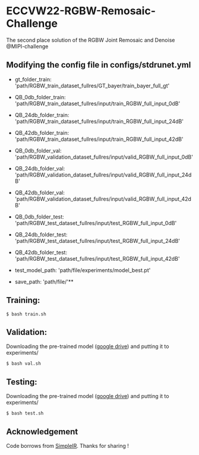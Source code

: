 # ECCVW22-RGBW-Remosaic-Challenge
The second place solution of the RGBW Joint Remosaic and Denoise @MIPI-challenge

## Modifying the config file in configs/stdrunet.yml
- gt_folder_train: 'path/RGBW_train_dataset_fullres/GT_bayer/train_bayer_full_gt'
- QB_0db_folder_train: 'path/RGBW_train_dataset_fullres/input/train_RGBW_full_input_0dB'
- QB_24db_folder_train: 'path/RGBW_train_dataset_fullres/input/train_RGBW_full_input_24dB'
- QB_42db_folder_train: 'path/RGBW_train_dataset_fullres/input/train_RGBW_full_input_42dB'

- QB_0db_folder_val: 'path/RGBW_validation_dataset_fullres/input/valid_RGBW_full_input_0dB'
- QB_24db_folder_val: 'path/RGBW_validation_dataset_fullres/input/valid_RGBW_full_input_24dB'
- QB_42db_folder_val: 'path/RGBW_validation_dataset_fullres/input/valid_RGBW_full_input_42dB'

- QB_0db_folder_test: 'path/RGBW_test_dataset_fullres/input/test_RGBW_full_input_0dB'
- QB_24db_folder_test: 'path/RGBW_test_dataset_fullres/input/test_RGBW_full_input_24dB'
- QB_42db_folder_test: 'path/RGBW_test_dataset_fullres/input/test_RGBW_full_input_42dB'

- test_model_path: 'path/file/experiments/model_best.pt'
- save_path: 'path/file/'** 

## Training:

```
$ bash train.sh
```

## Validation:
Downloading the pre-trained model ([google drive](https://drive.google.com/file/d/1hRAbhM7G8oJBYDxJtIpVmV5fjQ03uvYL/view?usp=sharing)) and putting it to experiments/
```
$ bash val.sh
```

## Testing:
Downloading the pre-trained model ([google drive](https://drive.google.com/file/d/1hRAbhM7G8oJBYDxJtIpVmV5fjQ03uvYL/view?usp=sharing)) and putting it to experiments/
```
$ bash test.sh
```

## Acknowledgement
Code borrows from [SimpleIR](https://github.com/xindongzhang/SimpleIR). Thanks for sharing !
